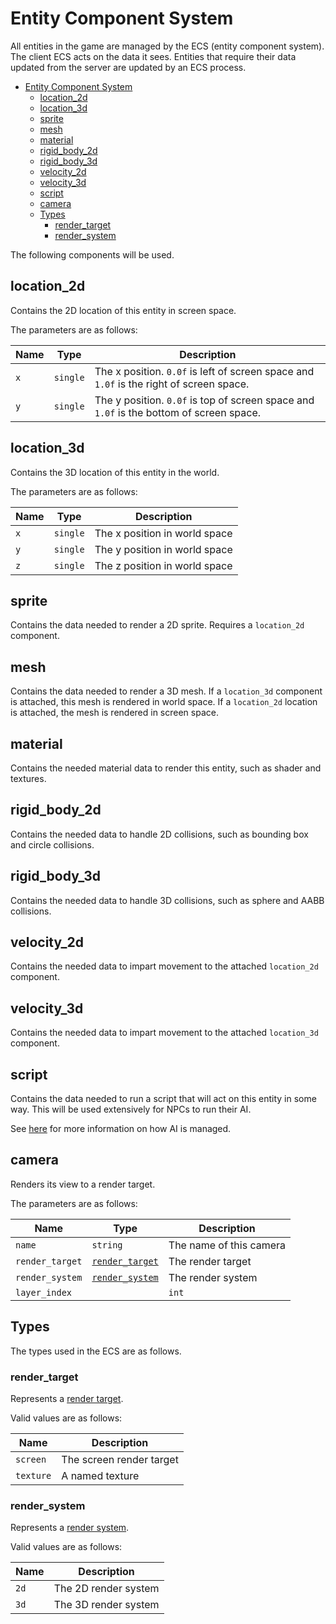 # Entity Component System

All entities in the game are managed by the ECS (entity component system). The client ECS acts on the data it sees. Entities that require their data updated from the server are updated by an ECS process.

- [Entity Component System](#entity-component-system)
  - [location_2d](#location_2d)
  - [location_3d](#location_3d)
  - [sprite](#sprite)
  - [mesh](#mesh)
  - [material](#material)
  - [rigid_body_2d](#rigid_body_2d)
  - [rigid_body_3d](#rigid_body_3d)
  - [velocity_2d](#velocity_2d)
  - [velocity_3d](#velocity_3d)
  - [script](#script)
  - [camera](#camera)
  - [Types](#types)
    - [render_target](#render_target)
    - [render_system](#render_system)

The following components will be used.

## location_2d

Contains the 2D location of this entity in screen space.

The parameters are as follows:

| Name | Type | Description |
| -- | -- | -- |
| `x` | `single` | The x position. `0.0f` is left of screen space and `1.0f` is the right of screen space. |
| `y` | `single` | The y position. `0.0f` is top of screen space and `1.0f` is the bottom of screen space. |

## location_3d

Contains the 3D location of this entity in the world.

The parameters are as follows:

| Name | Type | Description |
| -- | -- | -- |
| `x` | `single` | The x position in world space |
| `y` | `single` | The y position in world space |
| `z` | `single` | The z position in world space |

## sprite

Contains the data needed to render a 2D sprite. Requires a `location_2d` component.

## mesh

Contains the data needed to render a 3D mesh. If a `location_3d` component is attached, this mesh is rendered in world space. If a `location_2d` location is attached, the mesh is rendered in screen space.

## material

Contains the needed material data to render this entity, such as shader and textures.

## rigid_body_2d

Contains the needed data to handle 2D collisions, such as bounding box and circle collisions.

## rigid_body_3d

Contains the needed data to handle 3D collisions, such as sphere and AABB collisions.

## velocity_2d

Contains the needed data to impart movement to the attached `location_2d` component.

## velocity_3d

Contains the needed data to impart movement to the attached `location_3d` component.

## script

Contains the data needed to run a script that will act on this entity in some way. This will be used extensively for NPCs to run their AI.

See [here](ai.md) for more information on how AI is managed.

## camera

Renders its view to a render target.

The parameters are as follows:

| Name | Type | Description |
| -- | -- | -- |
| `name` | `string` | The name of this camera |
| `render_target` | [`render_target`](#render_target) | The render target |
| `render_system` | [`render_system`](#render_system) | The render system |
| `layer_index` | | `int` | The index of the layer to render. `0` is counted as closest to the screen, with higher indexes being counted as farther away. Layer indexes are only used for `screen` render targets. |

## Types

The types used in the ECS are as follows.

### render_target

Represents a [render target](./requirements.md#render_targets).

Valid values are as follows:

| Name | Description |
| -- | -- |
| `screen` | The screen render target |
| `texture` | A named texture |

### render_system

Represents a [render system](../technical_architecture/graphics.md#render-systems).

Valid values are as follows:

| Name | Description |
| -- | -- |
| `2d` | The 2D render system |
| `3d` | The 3D render system |
